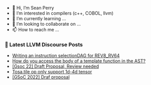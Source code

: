 - 👋 Hi, I’m Sean Perry
- 👀 I’m interested in compilers (c++, COBOL, llvm)
- 🌱 I’m currently learning ...
- 💞️ I’m looking to collaborate on ...
- 📫 How to reach me ...

<!---
s66perry/s66perry is a ✨ special ✨ repository because its `README.md` (this file) appears on your GitHub profile.
You can click the Preview link to take a look at your changes.
--->
### 📕 Latest LLVM Discourse Posts

<!-- DISCOURSE-LLVM:START -->
- [Writing an instruction selectionDAG for REV8_RV64](https://discourse.llvm.org/t/writing-an-instruction-selectiondag-for-rev8-rv64/61847#post_1)
- [How do you access the body of a template function in the AST?](https://discourse.llvm.org/t/how-do-you-access-the-body-of-a-template-function-in-the-ast/61829#post_5)
- [[Gsoc 22] Draft Proposal, Review needed](https://discourse.llvm.org/t/gsoc-22-draft-proposal-review-needed/61599?page=2#post_23)
- [Tosa.tile op only support 1d-4d tensor](https://discourse.llvm.org/t/tosa-tile-op-only-support-1d-4d-tensor/61842#post_1)
- [[GSoC 2022] Draf proposal](https://discourse.llvm.org/t/gsoc-2022-draf-proposal/61773#post_9)
<!-- DISCOURSE-LLVM:END -->
